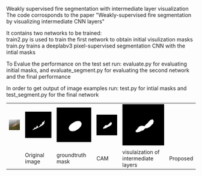 Weakly supervised fire segmentation with intermediate layer visualization
<br />
The code corrosponds to the paper "Weakly-supervised fire segmentation by visualizing intermediate CNN layers" 


It contains two networks to be trained: 
<br />
train2.py is used to train the first network to obtain initial visulization masks <br />
train.py trains a deeplabv3 pixel-supervised segmentation CNN with the intial masks

  
To Evalue the performance on the test set run: evaluate.py for evaluating initial masks, and evaluate_segment.py for evaluating the second network and the final performance


In order to get output of image examples run: test.py for intial masks and test_segment.py for the final network

<table>
  <td><img src='https://github.com/mnl12/Weakly_supervised_fire_segmentation/blob/main/images/019.png' width=150></td>
  <td><img src='https://github.com/mnl12/Weakly_supervised_fire_segmentation/blob/main/images/019_mask.png' width=150></td>
  <td><img src='https://github.com/mnl12/Weakly_supervised_fire_segmentation/blob/main/images/cam_019.png' width=150></td>
  <td><img src='https://github.com/mnl12/Weakly_supervised_fire_segmentation/blob/main/images/vis_019.png' width=150></td>
  <td><img src='https://github.com/mnl12/Weakly_supervised_fire_segmentation/blob/main/images/segment_019_1.png' width=150></td></tr>
  <tr><td></td>
    <td>Original image</td>
    <td>groundtruth mask</td>
    <td>CAM</td>
    <td>visulaization of intermediate layers</td>
    <td>Proposed</td>
  </tr>
 </table>
  



